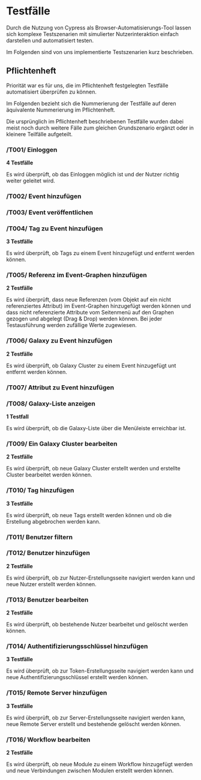 # Testfälle

Durch die Nutzung von Cypress als Browser-Automatisierungs-Tool
lassen sich komplexe Testszenarien mit simulierter Nutzerinteraktion einfach
darstellen und automatisiert testen.

Im Folgenden sind von uns implementierte Testszenarien kurz beschrieben.

## Pflichtenheft

Priorität war es für uns, die im Pflichtenheft festgelegten
Testfälle automatisiert überprüfen zu können.

Im Folgenden bezieht sich die Nummerierung der Testfälle auf deren äquivalente Nummerierung im Pflichtenheft.

Die ursprünglich im Pflichtenheft beschriebenen Testfälle
wurden dabei meist noch durch weitere Fälle zum gleichen
Grundszenario ergänzt oder in kleinere Teilfälle aufgeteilt.

### /T001/ Einloggen

**4 Testfälle**

Es wird überprüft, ob das Einloggen möglich ist und
der Nutzer richtig weiter geleitet wird.

### /T002/ Event hinzufügen

### /T003/ Event veröffentlichen

### /T004/ Tag zu Event hinzufügen

**3 Testfälle**

Es wird überprüft, ob Tags zu einem Event hinzugefügt und
entfernt werden können.

### /T005/ Referenz im Event-Graphen hinzufügen

**2 Testfälle**

Es wird überprüft, dass neue Referenzen (vom Objekt auf ein nicht referenziertes Attribut) im Event-Graphen hinzugefügt werden können
und dass nicht referenzierte Attribute vom Seitenmenü auf den Graphen gezogen und abgelegt (Drag & Drop) werden können.
Bei jeder Testausführung werden zufällige Werte zugewiesen.

### /T006/ Galaxy zu Event hinzufügen

**2 Testfälle**

Es wird überprüft, ob Galaxy Cluster zu einem Event
hinzugefügt unt entfernt werden können.

### /T007/ Attribut zu Event hinzufügen

### /T008/ Galaxy-Liste anzeigen

**1 Testfall**

Es wird überprüft, ob die Galaxy-Liste über die
Menüleiste erreichbar ist.

### /T009/ Ein Galaxy Cluster bearbeiten

**2 Testfälle**

Es wird überprüft, ob neue Galaxy Cluster erstellt werden 
und erstellte Cluster bearbeitet werden können.

### /T010/ Tag hinzufügen

**3 Testfälle**

Es wird überprüft, ob neue Tags erstellt werden können
und ob die Erstellung abgebrochen werden kann.

### /T011/ Benutzer filtern

### /T012/ Benutzer hinzufügen

**2 Testfälle**

Es wird überprüft, ob zur Nutzer-Erstellungsseite navigiert werden kann
und neue Nutzer erstellt werden können.

### /T013/ Benutzer bearbeiten

**2 Testfälle**

Es wird überprüft, ob bestehende Nutzer bearbeitet
und gelöscht werden können.

### /T014/ Authentifizierungsschlüssel hinzufügen

**3 Testfälle**

Es wird überprüft, ob zur Token-Erstellungsseite navigiert werden kann
und neue Authentifizierungsschlüssel erstellt werden können.

### /T015/ Remote Server hinzufügen

**3 Testfälle**

Es wird überprüft, ob zur Server-Erstellungsseite navigiert werden kann,
neue Remote Server erstellt und bestehende gelöscht werden können.

### /T016/ Workflow bearbeiten

**2 Testfälle**

Es wird überprüft, ob neue Module zu einem Workflow hinzugefügt werden
und neue Verbindungen zwischen Modulen erstellt werden können.
